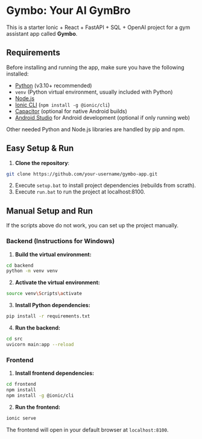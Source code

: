 # Gymbo: Your AI GymBro

This is a starter Ionic + React + FastAPI + SQL + OpenAI project for a gym assistant app called **Gymbo**.  

## Requirements

Before installing and running the app, make sure you have the following installed:

- [Python](https://www.python.org/) (v3.10+ recommended)
- `venv` (Python virtual environment, usually included with Python)
- [Node.js](https://nodejs.org/)
- [Ionic CLI](https://ionicframework.com/docs/cli) (`npm install -g @ionic/cli`)
- [Capacitor](https://capacitorjs.com/) (optional for native Android builds)
- [Android Studio](https://developer.android.com/studio) for Android development (optional if only running web)

Other needed Python and Node.js libraries are handled by pip and npm.

## Easy Setup & Run

1) **Clone the repository**:

```bash
git clone https://github.com/your-username/gymbo-app.git
```
2) Execute `setup.bat`  to install project dependencies (rebuilds from scrath). 
3) Execute `run.bat`  to run the project at localhost:8100.

## Manual Setup and Run

If the scripts above do not work, you can set up the project manually.

### Backend (Instructions for Windows)

1. **Build the virtual environment:**

```bash
cd backend
python -m venv venv
```

2. **Activate the virtual environment:**

```bash
source venv\Scripts\activate
```

3. **Install Python dependencies:**

```bash
pip install -r requirements.txt
```

4. **Run the backend:**

```bash
cd src
uvicorn main:app --reload
```

### Frontend

1. **Install frontend dependencies:**

```bash
cd frontend
npm install
npm install -g @ionic/cli
```

2. **Run the frontend:**

```bash
ionic serve
```

The frontend will open in your default browser at `localhost:8100`.